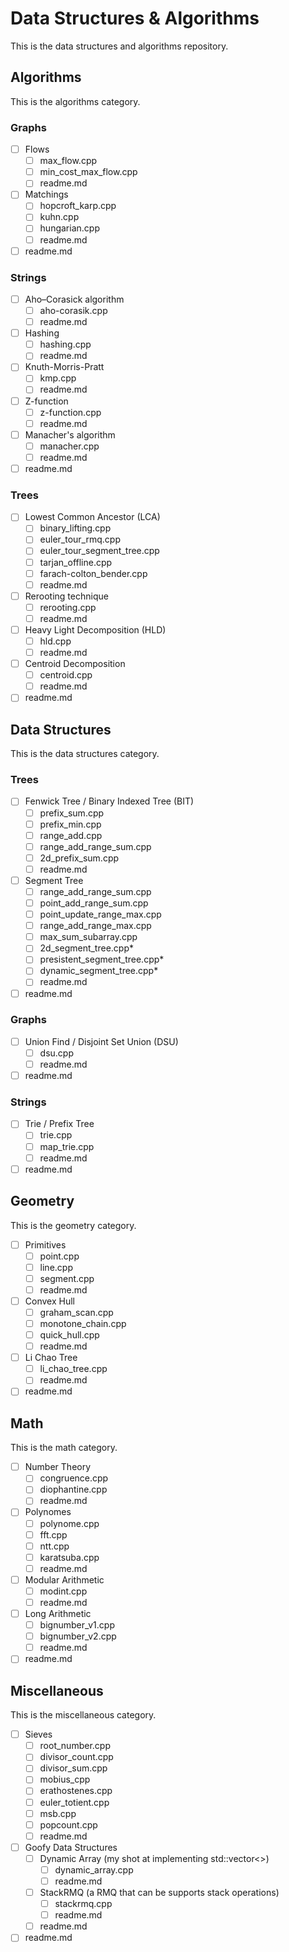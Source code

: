 # Data Structures & Algorithms
This is the data structures and algorithms repository.

## Algorithms
This is the algorithms category.

### Graphs
- [ ] Flows
    - [ ] max_flow.cpp
    - [ ] min_cost_max_flow.cpp
    - [ ] readme.md
- [ ] Matchings
    - [ ] hopcroft_karp.cpp
    - [ ] kuhn.cpp
    - [ ] hungarian.cpp
    - [ ] readme.md
- [ ] readme.md

### Strings
- [ ] Aho–Corasick algorithm
  - [ ] aho-corasik.cpp
  - [ ] readme.md
- [ ] Hashing
  - [ ] hashing.cpp
  - [ ] readme.md
- [ ] Knuth-Morris-Pratt
  - [ ] kmp.cpp
  - [ ] readme.md
- [ ] Z-function
  - [ ] z-function.cpp
  - [ ] readme.md
- [ ] Manacher's algorithm
  - [ ] manacher.cpp
  - [ ] readme.md
- [ ] readme.md

### Trees
- [ ] Lowest Common Ancestor (LCA)
  - [ ] binary_lifting.cpp
  - [ ] euler_tour_rmq.cpp
  - [ ] euler_tour_segment_tree.cpp
  - [ ] tarjan_offline.cpp
  - [ ] farach-colton_bender.cpp
  - [ ] readme.md
- [ ] Rerooting technique
  - [ ] rerooting.cpp
  - [ ] readme.md
- [ ] Heavy Light Decomposition (HLD)
  - [ ] hld.cpp
  - [ ] readme.md
- [ ] Centroid Decomposition
  - [ ] centroid.cpp
  - [ ] readme.md
- [ ] readme.md

## Data Structures
This is the data structures category.

### Trees
- [ ] Fenwick Tree / Binary Indexed Tree (BIT)
  - [ ] prefix_sum.cpp
  - [ ] prefix_min.cpp
  - [ ] range_add.cpp
  - [ ] range_add_range_sum.cpp
  - [ ] 2d_prefix_sum.cpp
  - [ ] readme.md
- [ ] Segment Tree
  - [ ] range_add_range_sum.cpp
  - [ ] point_add_range_sum.cpp
  - [ ] point_update_range_max.cpp
  - [ ] range_add_range_max.cpp
  - [ ] max_sum_subarray.cpp
  - [ ] 2d_segment_tree.cpp*
  - [ ] presistent_segment_tree.cpp*
  - [ ] dynamic_segment_tree.cpp*
  - [ ] readme.md
- [ ] readme.md

### Graphs
- [ ] Union Find / Disjoint Set Union (DSU)
  - [ ] dsu.cpp
  - [ ] readme.md
- [ ] readme.md

### Strings
- [ ] Trie / Prefix Tree
  - [ ] trie.cpp
  - [ ] map_trie.cpp
  - [ ] readme.md
- [ ] readme.md

## Geometry
This is the geometry category.

- [ ] Primitives
  - [ ] point.cpp
  - [ ] line.cpp
  - [ ] segment.cpp
  - [ ] readme.md
- [ ] Convex Hull
  - [ ] graham_scan.cpp
  - [ ] monotone_chain.cpp
  - [ ] quick_hull.cpp
  - [ ] readme.md
- [ ] Li Chao Tree
  - [ ] li_chao_tree.cpp
  - [ ] readme.md
- [ ] readme.md

## Math
This is the math category.

- [ ] Number Theory
  - [ ] congruence.cpp
  - [ ] diophantine.cpp
  - [ ] readme.md
- [ ] Polynomes
  - [ ] polynome.cpp
  - [ ] fft.cpp
  - [ ] ntt.cpp
  - [ ] karatsuba.cpp
  - [ ] readme.md
- [ ] Modular Arithmetic
  - [ ] modint.cpp
  - [ ] readme.md
- [ ] Long Arithmetic
  - [ ] bignumber_v1.cpp
  - [ ] bignumber_v2.cpp
  - [ ] readme.md
- [ ] readme.md

## Miscellaneous
This is the miscellaneous category.

- [ ] Sieves
  - [ ] root_number.cpp
  - [ ] divisor_count.cpp
  - [ ] divisor_sum.cpp
  - [ ] mobius_cpp
  - [ ] erathostenes.cpp
  - [ ] euler_totient.cpp
  - [ ] msb.cpp
  - [ ] popcount.cpp
  - [ ] readme.md
- [ ] Goofy Data Structures
  - [ ] Dynamic Array (my shot at implementing std::vector<>)
    - [ ] dynamic_array.cpp
    - [ ] readme.md
  - [ ] StackRMQ (a RMQ that can be supports stack operations)
    - [ ] stackrmq.cpp
    - [ ] readme.md
  - [ ] readme.md
- [ ] readme.md 
